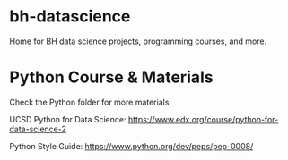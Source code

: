 # bh-datascience
Home for BH data science projects, programming courses, and more.

# Python Course & Materials
Check the Python folder for more materials

UCSD Python for Data Science: https://www.edx.org/course/python-for-data-science-2

Python Style Guide: https://www.python.org/dev/peps/pep-0008/
